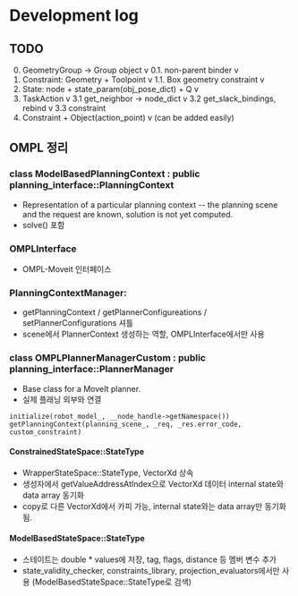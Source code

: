 # Development log

## TODO
  0. GeometryGroup -> Group object v
    0.1. non-parent binder v
  1. Constraint: Geometry + Toolpoint v
    1.1. Box geometry constraint v
  2. State: node + state_param(obj_pose_dict) + Q v
  3. TaskAction v
    3.1 get_neighbor -> node_dict v
    3.2 get_slack_bindings, rebind v
    3.3 constraint
  4. Constraint + Object(action_point) v (can be added easily)

## OMPL 정리
### class ModelBasedPlanningContext : public planning_interface::PlanningContext
  - Representation of a particular planning context -- the planning scene and the request are known, solution is not yet computed.
  - solve() 포함

### OMPLInterface
  - OMPL-Moveit 인터페이스

### PlanningContextManager:
  - getPlanningContext / getPlannerConfigureations / setPlannerConfigurations 셔틀
  - scene에서 PlannerContext 생성하는 역할, OMPLInterface에서만 사용

### class OMPLPlannerManagerCustom : public planning_interface::PlannerManager
  - Base class for a MoveIt planner.
  - 실제 플래닝 외부와 연결 
  ```
  initialize(robot_model_, __node_handle->getNamespace())
  getPlanningContext(planning_scene_, _req, _res.error_code, custom_constraint)
  ```
  
#### ConstrainedStateSpace::StateType
  * WrapperStateSpace::StateType, VectorXd 상속
  * 생성자에서 getValueAddressAtIndex으로 VectorXd 데이터 internal state와 data array 동기화
  * copy로 다른 VectorXd에서 카피 가능, internal state와는 data array만 동기화됨.
  
#### ModelBasedStateSpace::StateType
  * 스테이트는 double * values에 저장, tag, flags, distance 등 멤버 변수 추가
  * state_validity_checker, constraints_library, projection_evaluators에서만 사용 (ModelBasedStateSpace::StateType로 검색)

  